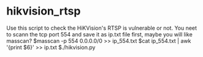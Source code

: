# hikvision_rtsp
Use this script to check the HiKVision's RTSP is vulnerable or not.
You neet to scann the tcp port 554 and save it as ip.txt file first, maybe you will like masscan?
$masscan -p 554 0.0.0.0/0 >> ip_554.txt
$cat ip_554.txt | awk '{print $6}' >> ip.txt
$./hikvision.py
